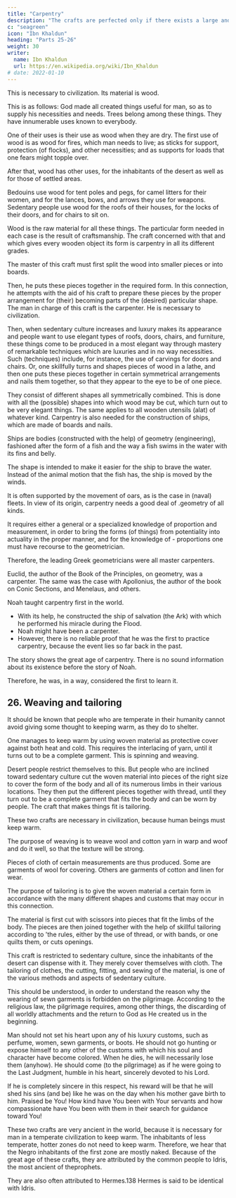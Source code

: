 ```yaml
---
title: "Carpentry"
description: "The crafts are perfected only if there exists a large and perfect sedentary civilization"
c: "seagreen"
icon: "Ibn Khaldun"
heading: "Parts 25-26"
weight: 30
writer:
  name: Ibn Khaldun
  url: https://en.wikipedia.org/wiki/Ibn_Khaldun
# date: 2022-01-10
---
```




This is necessary to civilization. Its material is wood. 

This is as follows: God made all created things useful for man, so as to supply his necessities and needs. Trees belong among these things. They have innumerable uses known to everybody. 

One of their uses is their use as wood when they are dry. The first use of wood is as wood for fires, which man needs to live; as sticks for support, protection (of flocks), and other necessities; and as supports for loads that one fears might topple over. 

After that, wood has other uses, for the inhabitants of the desert as well as for those of settled areas. 

Bedouins use wood for tent poles and pegs, for camel litters for their women, and for the lances, bows, and arrows they use for weapons. Sedentary people use wood for the roofs of their houses, for the locks of their doors, and for chairs to sit on. 

Wood is the raw material for all these things. The particular form needed in each case is the result of craftsmanship. The craft concerned with that and which gives every wooden object its form is carpentry in all its different grades.

The master of this craft must first split the wood into smaller pieces or into boards.

Then, he puts these pieces together in the required form. In this connection, he attempts with the aid of his craft to prepare these pieces by the proper arrangement for (their) becoming parts of the (desired) particular shape. The man in
charge of this craft is the carpenter. He is necessary to civilization. 

Then, when sedentary culture increases and luxury makes its appearance and people want to use elegant types of roofs, doors, chairs, and furniture, these things come to be produced in a most elegant way through mastery of remarkable techniques which are luxuries and in no way necessities. Such (techniques) include, for instance, the use of carvings for doors and chairs. Or, one skillfully turns and shapes pieces of wood in a lathe, and then one puts these pieces together in certain symmetrical arrangements and nails them together, so that they appear to the eye to be of one piece. 

They consist of different shapes all symmetrically combined. This is done with all the (possible) shapes into which wood may be cut, which turn out to be very elegant things. The same applies to all wooden utensils (alat) of whatever kind. Carpentry is also needed for the construction of ships, which are made of boards and nails. 

Ships are bodies (constructed with the help) of geometry (engineering), fashioned after the form of a fish and the way a fish swims in the water with its fins and belly. 

The shape is intended to make it easier for the ship to brave the water. Instead of the animal motion that the fish has, the ship is moved by the winds. 

It is often supported by the movement of oars, as is the case in (naval) fleets. In view of its origin, carpentry needs a good deal of .geometry of all kinds. 

It requires either a general or a specialized knowledge of proportion and measurement, in order to bring the forms (of things) from potentiality into actuality in the proper manner, and for the knowledge of - proportions one must have recourse to the geometrician.

Therefore, the leading Greek geometricians were all master carpenters.

Euclid, the author of the Book of the Principles, on geometry, was a carpenter. The same was the case with Apollonius, the author of the book on Conic Sections, and Menelaus, and others.

Noah taught carpentry first in the world. 
- With its help, he constructed the ship of salvation (the Ark) with which he performed his miracle during the Flood. 
- Noah might have been a carpenter. 
- However, there is no reliable proof that he was the first to practice carpentry, because the event lies so far back in the past. 
<!-- 133 -->

The story shows the great age of carpentry.  There is no sound information about its existence before the story of Noah. 

Therefore, he was, in a way, considered the first to learn it. 

<!-- The true secrets (significance) of the crafts in the
world should be understood.  -->


## 26. Weaving and tailoring

It should be known that people who are temperate in their humanity cannot avoid giving some thought to keeping warm, as they do to shelter. 

One manages to keep warm by using woven material as protective cover against both heat and cold. This requires the interlacing of yarn, until it turns out to be a complete garment. This is spinning and weaving.

Desert people restrict themselves to this. But people who are inclined toward sedentary culture cut the woven material into pieces of the right size to cover the form of the body and all of its numerous limbs in their various locations. They then put the different pieces together with thread, until they turn out to be a complete garment that fits the body and can be worn by people. The craft that makes things fit is tailoring.

These two crafts are necessary in civilization, because human beings must keep warm.

The purpose of weaving is to weave wool and cotton yarn in warp and woof and do it well, so that the texture will be strong. 

Pieces of cloth of certain measurements are thus produced. Some are garments of wool for covering. Others are garments of cotton and linen for wear.

The purpose of tailoring is to give the woven material a certain form in accordance with the many different shapes and customs that may occur in this connection. 

The material is first cut with scissors into pieces that fit the limbs of the body. The pieces are then joined together with the help of skillful tailoring according to 'the rules, either by the use of thread, or with bands, or one quilts them, or cuts openings. 

This craft is restricted to sedentary culture, since the inhabitants of the desert can dispense with it. They merely cover themselves with cloth. The tailoring of clothes, the cutting, fitting, and sewing of the material, is one of the various methods and aspects of sedentary culture.

This should be understood, in order to understand the reason why the wearing of sewn garments is forbidden on the pilgrimage. According to the religious law, the pilgrimage requires, among other things, the discarding of all worldly attachments and the return to God as He created us in the beginning. 

Man should not set his heart upon any of his luxury customs, such as perfume, women, sewn garments, or boots. He should not go hunting or expose himself to any other of the customs with which his soul and character have become colored. When he dies, he will necessarily lose them (anyhow). He should come (to the pilgrimage) as if he were going to the Last Judgment, humble in his heart, sincerely devoted to his Lord. 

If he is completely sincere in this respect, his reward will be that he will shed his sins (and be) like he was on the day when his mother gave birth to him. Praised be You! How kind have You been with Your servants and how compassionate have
You been with them in their search for guidance toward You!

These two crafts are very ancient in the world, because it is necessary for man in a temperate civilization to keep warm. The inhabitants of less temperate, hotter zones do not need to keep warm. Therefore, we hear that the Negro inhabitants of the first zone are mostly naked. Because of the great age of these crafts, they are attributed by the common people to Idris, the most ancient of theprophets. 

They are also often attributed to Hermes.138 Hermes is said to be identical with Idris.
